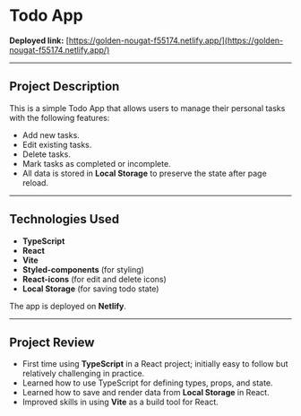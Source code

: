 # Todo App

**Deployed link:** [https://golden-nougat-f55174.netlify.app/](https://golden-nougat-f55174.netlify.app/)

---

## Project Description

This is a simple Todo App that allows users to manage their personal tasks with the following features:

- Add new tasks.
- Edit existing tasks.
- Delete tasks.
- Mark tasks as completed or incomplete.
- All data is stored in **Local Storage** to preserve the state after page reload.

---

## Technologies Used

- **TypeScript**
- **React**
- **Vite**
- **Styled-components** (for styling)
- **React-icons** (for edit and delete icons)
- **Local Storage** (for saving todo state)

The app is deployed on **Netlify**.

---

## Project Review

- First time using **TypeScript** in a React project; initially easy to follow but relatively challenging in practice.  
- Learned how to use TypeScript for defining types, props, and state.  
- Learned how to save and render data from **Local Storage** in React.  
- Improved skills in using **Vite** as a build tool for React.
